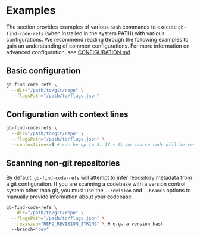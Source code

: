# Examples

The section provides examples of various `bash` commands to execute `gb-find-code-refs` (when installed in the system PATH) with various configurations. We recommend reading through the following examples to gain an understanding of common configurations. For more information on advanced configuration, see [CONFIGURATION.md](CONFIGURATION.md)

## Basic configuration

```bash
gb-find-code-refs \
  --dir="/path/to/git/repo" \
  --flagsPath="/path/to/flags.json"
```

## Configuration with context lines

```bash
gb-find-code-refs \
  --dir="/path/to/git/repo" \
  --flagsPath="/path/to/flags.json" \
  --contextLines=3 # can be up to 5. If < 0, no source code will be sent to LD
```

## Scanning non-git repositories

By default, `gb-find-code-refs` will attempt to infer repository metadata from a git configuration. If you are scanning a codebase with a version control system other than git, you must use the `--revision` and `--branch` options to manually provide information about your codebase.

```bash
gb-find-code-refs \
  --dir="/path/to/git/repo" \
  --flagsPath="/path/to/flags.json" \
  --revision="REPO_REVISION_STRING" \ # e.g. a version hash
  --branch="dev"
```
